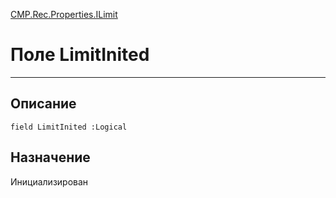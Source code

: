 ﻿---
Link: CMP.Rec.Properties.ILimit.@LimitInited
---

<!---  Навигация
[Имя проекта](#) :
-->
[CMP.Rec.Properties.ILimit](Default)

# Поле LimitInited
---

## Описание

    field LimitInited :Logical

<!--
## Аргументы{#Args}

### Аргумент1

Описание аргумента 1
-->

## Назначение

Инициализирован

<!--
## Пример

    LimitInited...
-->

